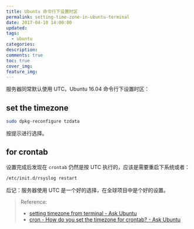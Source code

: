 ```yaml
---
title: Ubuntu 命令行下设置时区
permalink: setting-time-zone-in-ubuntu-terminal
date: 2017-04-10 14:00:00
updated:
tags:
  - ubuntu
categories:
description:
comments: true
toc: true
cover_img:
feature_img:
---
```


服务器同常默认使用 UTC。Ubuntu 16.04 命令行下设置时区：

## set the timezone

```bash
sudo dpkg-reconfigure tzdata
```

按提示进行选择。

## for crontab

设置完成后发现在 `crontab` 仍然是按 UTC 执行的，应该是需要重启下系统或者：

```bash
/etc/init.d/rsyslog restart
```

<!--more -->

后记：服务器使用 UTC 是一个好的选择，在全球项目中是个好的设置。

> Reference:
>
> - [setting timezone from terminal - Ask Ubuntu](http://askubuntu.com/questions/323131/setting-timezone-from-terminal)
> - [cron - How do you set the timezone for crontab? - Ask Ubuntu](https://askubuntu.com/questions/54364/how-do-you-set-the-timezone-for-crontab)
